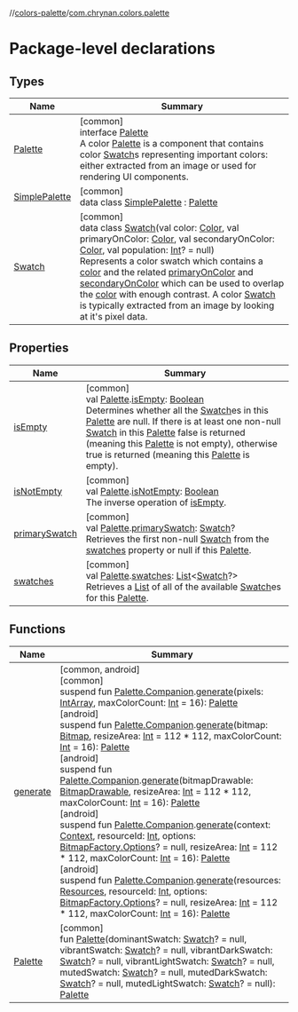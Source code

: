 //[colors-palette](../../index.md)/[com.chrynan.colors.palette](index.md)

# Package-level declarations

## Types

| Name | Summary |
|---|---|
| [Palette](-palette/index.md) | [common]<br>interface [Palette](-palette/index.md)<br>A color [Palette](-palette/index.md) is a component that contains color [Swatch](-swatch/index.md)s representing important colors: either extracted from an image or used for rendering UI components. |
| [SimplePalette](-simple-palette/index.md) | [common]<br>data class [SimplePalette](-simple-palette/index.md) : [Palette](-palette/index.md) |
| [Swatch](-swatch/index.md) | [common]<br>data class [Swatch](-swatch/index.md)(val color: [Color](../../../colors-core/colors-core/com.chrynan.colors/-color/index.md), val primaryOnColor: [Color](../../../colors-core/colors-core/com.chrynan.colors/-color/index.md), val secondaryOnColor: [Color](../../../colors-core/colors-core/com.chrynan.colors/-color/index.md), val population: [Int](https://kotlinlang.org/api/latest/jvm/stdlib/kotlin/-int/index.html)? = null)<br>Represents a color swatch which contains a [color](-swatch/color.md) and the related [primaryOnColor](-swatch/primary-on-color.md) and [secondaryOnColor](-swatch/secondary-on-color.md) which can be used to overlap the [color](-swatch/color.md) with enough contrast. A color [Swatch](-swatch/index.md) is typically extracted from an image by looking at it's pixel data. |

## Properties

| Name | Summary |
|---|---|
| [isEmpty](is-empty.md) | [common]<br>val [Palette](-palette/index.md).[isEmpty](is-empty.md): [Boolean](https://kotlinlang.org/api/latest/jvm/stdlib/kotlin/-boolean/index.html)<br>Determines whether all the [Swatch](-swatch/index.md)es in this [Palette](-palette/index.md) are null. If there is at least one non-null [Swatch](-swatch/index.md) in this [Palette](-palette/index.md) false is returned (meaning this [Palette](-palette/index.md) is not empty), otherwise true is returned (meaning this [Palette](-palette/index.md) is empty). |
| [isNotEmpty](is-not-empty.md) | [common]<br>val [Palette](-palette/index.md).[isNotEmpty](is-not-empty.md): [Boolean](https://kotlinlang.org/api/latest/jvm/stdlib/kotlin/-boolean/index.html)<br>The inverse operation of [isEmpty](https://kotlinlang.org/api/latest/jvm/stdlib/kotlin.collections/index.html). |
| [primarySwatch](primary-swatch.md) | [common]<br>val [Palette](-palette/index.md).[primarySwatch](primary-swatch.md): [Swatch](-swatch/index.md)?<br>Retrieves the first non-null [Swatch](-swatch/index.md) from the [swatches](swatches.md) property or null if this [Palette](https://kotlinlang.org/api/latest/jvm/stdlib/kotlin.collections/index.html). |
| [swatches](swatches.md) | [common]<br>val [Palette](-palette/index.md).[swatches](swatches.md): [List](https://kotlinlang.org/api/latest/jvm/stdlib/kotlin.collections/-list/index.html)&lt;[Swatch](-swatch/index.md)?&gt;<br>Retrieves a [List](https://kotlinlang.org/api/latest/jvm/stdlib/kotlin.collections/-list/index.html) of all of the available [Swatch](-swatch/index.md)es for this [Palette](-palette/index.md). |

## Functions

| Name | Summary |
|---|---|
| [generate](generate.md) | [common, android]<br>[common]<br>suspend fun [Palette.Companion](-palette/-companion/index.md).[generate](generate.md)(pixels: [IntArray](https://kotlinlang.org/api/latest/jvm/stdlib/kotlin/-int-array/index.html), maxColorCount: [Int](https://kotlinlang.org/api/latest/jvm/stdlib/kotlin/-int/index.html) = 16): [Palette](-palette/index.md)<br>[android]<br>suspend fun [Palette.Companion](-palette/-companion/index.md).[generate](generate.md)(bitmap: [Bitmap](https://developer.android.com/reference/kotlin/android/graphics/Bitmap.html), resizeArea: [Int](https://kotlinlang.org/api/latest/jvm/stdlib/kotlin/-int/index.html) = 112 * 112, maxColorCount: [Int](https://kotlinlang.org/api/latest/jvm/stdlib/kotlin/-int/index.html) = 16): [Palette](-palette/index.md)<br>[android]<br>suspend fun [Palette.Companion](-palette/-companion/index.md).[generate](generate.md)(bitmapDrawable: [BitmapDrawable](https://developer.android.com/reference/kotlin/android/graphics/drawable/BitmapDrawable.html), resizeArea: [Int](https://kotlinlang.org/api/latest/jvm/stdlib/kotlin/-int/index.html) = 112 * 112, maxColorCount: [Int](https://kotlinlang.org/api/latest/jvm/stdlib/kotlin/-int/index.html) = 16): [Palette](-palette/index.md)<br>[android]<br>suspend fun [Palette.Companion](-palette/-companion/index.md).[generate](generate.md)(context: [Context](https://developer.android.com/reference/kotlin/android/content/Context.html), resourceId: [Int](https://kotlinlang.org/api/latest/jvm/stdlib/kotlin/-int/index.html), options: [BitmapFactory.Options](https://developer.android.com/reference/kotlin/android/graphics/BitmapFactory.Options.html)? = null, resizeArea: [Int](https://kotlinlang.org/api/latest/jvm/stdlib/kotlin/-int/index.html) = 112 * 112, maxColorCount: [Int](https://kotlinlang.org/api/latest/jvm/stdlib/kotlin/-int/index.html) = 16): [Palette](-palette/index.md)<br>[android]<br>suspend fun [Palette.Companion](-palette/-companion/index.md).[generate](generate.md)(resources: [Resources](https://developer.android.com/reference/kotlin/android/content/res/Resources.html), resourceId: [Int](https://kotlinlang.org/api/latest/jvm/stdlib/kotlin/-int/index.html), options: [BitmapFactory.Options](https://developer.android.com/reference/kotlin/android/graphics/BitmapFactory.Options.html)? = null, resizeArea: [Int](https://kotlinlang.org/api/latest/jvm/stdlib/kotlin/-int/index.html) = 112 * 112, maxColorCount: [Int](https://kotlinlang.org/api/latest/jvm/stdlib/kotlin/-int/index.html) = 16): [Palette](-palette/index.md) |
| [Palette](-palette.md) | [common]<br>fun [Palette](-palette.md)(dominantSwatch: [Swatch](-swatch/index.md)? = null, vibrantSwatch: [Swatch](-swatch/index.md)? = null, vibrantDarkSwatch: [Swatch](-swatch/index.md)? = null, vibrantLightSwatch: [Swatch](-swatch/index.md)? = null, mutedSwatch: [Swatch](-swatch/index.md)? = null, mutedDarkSwatch: [Swatch](-swatch/index.md)? = null, mutedLightSwatch: [Swatch](-swatch/index.md)? = null): [Palette](-palette/index.md) |
